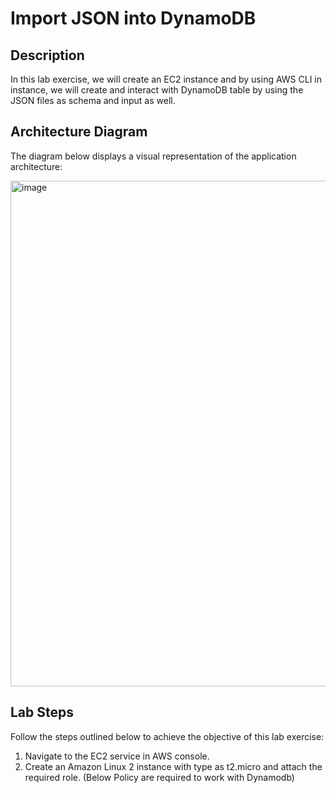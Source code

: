 # **Import JSON into DynamoDB**

## Description
In this lab exercise, we will create an EC2 instance and by using AWS CLI in instance, we will create and interact
with DynamoDB table by using the JSON files as schema and input as well.

## Architecture Diagram
The diagram below displays a visual representation of the application architecture:

<img width="809" alt="image" src="https://github.com/user-attachments/assets/69ae5d93-0663-4ab9-a290-3e1328bf6b1f">

## Lab Steps

Follow the steps outlined below to achieve the objective of this lab exercise:
1. Navigate to the EC2 service in AWS console.
2. Create an Amazon Linux 2 instance with type as t2.micro and attach the required role. (Below Policy are required to work with Dynamodb)

